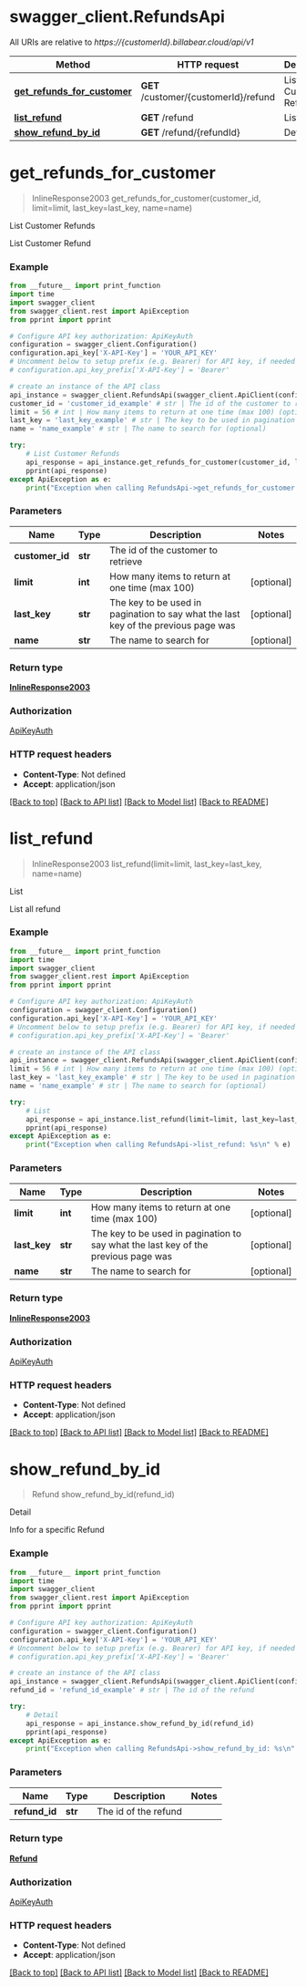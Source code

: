 # swagger_client.RefundsApi

All URIs are relative to *https://{customerId}.billabear.cloud/api/v1*

Method | HTTP request | Description
------------- | ------------- | -------------
[**get_refunds_for_customer**](RefundsApi.md#get_refunds_for_customer) | **GET** /customer/{customerId}/refund | List Customer Refunds
[**list_refund**](RefundsApi.md#list_refund) | **GET** /refund | List
[**show_refund_by_id**](RefundsApi.md#show_refund_by_id) | **GET** /refund/{refundId} | Detail

# **get_refunds_for_customer**
> InlineResponse2003 get_refunds_for_customer(customer_id, limit=limit, last_key=last_key, name=name)

List Customer Refunds

List Customer Refund

### Example
```python
from __future__ import print_function
import time
import swagger_client
from swagger_client.rest import ApiException
from pprint import pprint

# Configure API key authorization: ApiKeyAuth
configuration = swagger_client.Configuration()
configuration.api_key['X-API-Key'] = 'YOUR_API_KEY'
# Uncomment below to setup prefix (e.g. Bearer) for API key, if needed
# configuration.api_key_prefix['X-API-Key'] = 'Bearer'

# create an instance of the API class
api_instance = swagger_client.RefundsApi(swagger_client.ApiClient(configuration))
customer_id = 'customer_id_example' # str | The id of the customer to retrieve
limit = 56 # int | How many items to return at one time (max 100) (optional)
last_key = 'last_key_example' # str | The key to be used in pagination to say what the last key of the previous page was (optional)
name = 'name_example' # str | The name to search for (optional)

try:
    # List Customer Refunds
    api_response = api_instance.get_refunds_for_customer(customer_id, limit=limit, last_key=last_key, name=name)
    pprint(api_response)
except ApiException as e:
    print("Exception when calling RefundsApi->get_refunds_for_customer: %s\n" % e)
```

### Parameters

Name | Type | Description  | Notes
------------- | ------------- | ------------- | -------------
 **customer_id** | **str**| The id of the customer to retrieve | 
 **limit** | **int**| How many items to return at one time (max 100) | [optional] 
 **last_key** | **str**| The key to be used in pagination to say what the last key of the previous page was | [optional] 
 **name** | **str**| The name to search for | [optional] 

### Return type

[**InlineResponse2003**](InlineResponse2003.md)

### Authorization

[ApiKeyAuth](../README.md#ApiKeyAuth)

### HTTP request headers

 - **Content-Type**: Not defined
 - **Accept**: application/json

[[Back to top]](#) [[Back to API list]](../README.md#documentation-for-api-endpoints) [[Back to Model list]](../README.md#documentation-for-models) [[Back to README]](../README.md)

# **list_refund**
> InlineResponse2003 list_refund(limit=limit, last_key=last_key, name=name)

List

List all refund

### Example
```python
from __future__ import print_function
import time
import swagger_client
from swagger_client.rest import ApiException
from pprint import pprint

# Configure API key authorization: ApiKeyAuth
configuration = swagger_client.Configuration()
configuration.api_key['X-API-Key'] = 'YOUR_API_KEY'
# Uncomment below to setup prefix (e.g. Bearer) for API key, if needed
# configuration.api_key_prefix['X-API-Key'] = 'Bearer'

# create an instance of the API class
api_instance = swagger_client.RefundsApi(swagger_client.ApiClient(configuration))
limit = 56 # int | How many items to return at one time (max 100) (optional)
last_key = 'last_key_example' # str | The key to be used in pagination to say what the last key of the previous page was (optional)
name = 'name_example' # str | The name to search for (optional)

try:
    # List
    api_response = api_instance.list_refund(limit=limit, last_key=last_key, name=name)
    pprint(api_response)
except ApiException as e:
    print("Exception when calling RefundsApi->list_refund: %s\n" % e)
```

### Parameters

Name | Type | Description  | Notes
------------- | ------------- | ------------- | -------------
 **limit** | **int**| How many items to return at one time (max 100) | [optional] 
 **last_key** | **str**| The key to be used in pagination to say what the last key of the previous page was | [optional] 
 **name** | **str**| The name to search for | [optional] 

### Return type

[**InlineResponse2003**](InlineResponse2003.md)

### Authorization

[ApiKeyAuth](../README.md#ApiKeyAuth)

### HTTP request headers

 - **Content-Type**: Not defined
 - **Accept**: application/json

[[Back to top]](#) [[Back to API list]](../README.md#documentation-for-api-endpoints) [[Back to Model list]](../README.md#documentation-for-models) [[Back to README]](../README.md)

# **show_refund_by_id**
> Refund show_refund_by_id(refund_id)

Detail

Info for a specific Refund

### Example
```python
from __future__ import print_function
import time
import swagger_client
from swagger_client.rest import ApiException
from pprint import pprint

# Configure API key authorization: ApiKeyAuth
configuration = swagger_client.Configuration()
configuration.api_key['X-API-Key'] = 'YOUR_API_KEY'
# Uncomment below to setup prefix (e.g. Bearer) for API key, if needed
# configuration.api_key_prefix['X-API-Key'] = 'Bearer'

# create an instance of the API class
api_instance = swagger_client.RefundsApi(swagger_client.ApiClient(configuration))
refund_id = 'refund_id_example' # str | The id of the refund

try:
    # Detail
    api_response = api_instance.show_refund_by_id(refund_id)
    pprint(api_response)
except ApiException as e:
    print("Exception when calling RefundsApi->show_refund_by_id: %s\n" % e)
```

### Parameters

Name | Type | Description  | Notes
------------- | ------------- | ------------- | -------------
 **refund_id** | **str**| The id of the refund | 

### Return type

[**Refund**](Refund.md)

### Authorization

[ApiKeyAuth](../README.md#ApiKeyAuth)

### HTTP request headers

 - **Content-Type**: Not defined
 - **Accept**: application/json

[[Back to top]](#) [[Back to API list]](../README.md#documentation-for-api-endpoints) [[Back to Model list]](../README.md#documentation-for-models) [[Back to README]](../README.md)

